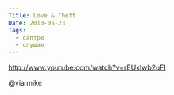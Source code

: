 ```yaml
---
Title: Love & Theft
Date: 2010-05-23
Tags:
  - саптрю
  - слушаю
---
```


http://www.youtube.com/watch?v=rEUxlwb2uFI

@via mike